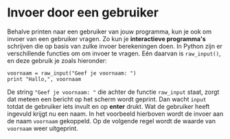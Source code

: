 # Invoer door een gebruiker

Behalve printen naar een gebruiker van jouw programma, kun je ook om invoer van een gebruiker vragen. Zo kun je **interactieve programma's** schrijven die op basis van zulke invoer berekeningen doen. In Python zijn er verschillende functies om om invoer te vragen. Eén daarvan is `raw_input()`, en deze gebruik je zoals hieronder:

	voornaam = raw_input("Geef je voornaam: ")
	print "Hallo,", voornaam

De string `"Geef je voornaam: "` die achter de functie `raw_input` staat, zorgt dat meteen een bericht op het scherm wordt geprint. Dan wacht `input` totdat de gebruiker iets invult en op **enter** drukt. Wat de gebruiker heeft ingevuld krijgt nu een naam. In het voorbeeld hierboven wordt de invoer aan de naam `voornaam` gekoppeld. Op de volgende regel wordt de waarde van `voornaam` weer uitgeprint.
